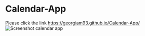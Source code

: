 # Calendar-App
Please click the link https://georgiam93.github.io/Calendar-App/ 
![Screenshot calendar app](https://user-images.githubusercontent.com/105521641/216851054-44510197-2db8-4123-a871-0e0ecedd28a1.jpg)
